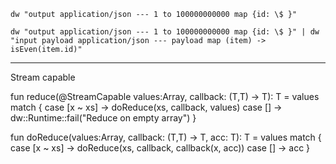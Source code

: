 ```
dw "output application/json --- 1 to 100000000000 map {id: \$ }" 
```

```
dw "output application/json --- 1 to 100000000000 map {id: \$ }" | dw "input payload application/json --- payload map (item) -> isEven(item.id)" 
```
-----------
 Stream capable

fun reduce<T>(@StreamCapable values:Array<T>, callback: (T,T) -> T): T =
    values match {
        case [x ~ xs] -> doReduce(xs, callback, values)
        case [] -> dw::Runtime::fail("Reduce on empty array")
    }

fun doReduce<T>(values:Array<T>, callback: (T,T) -> T, acc: T): T =
    values match {
        case [x ~ xs] -> doReduce(xs, callback, callback(x, acc))
        case [] -> acc
    }

    